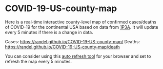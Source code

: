 # COVID-19-US-county-map

Here is a real-time interactive county-level map of confirmed cases/deaths of COVID-19 for the continental USA based on data from [1P3A](https://coronavirus.1point3acres.com/en). It will update every 5 minutes if there is a change in data.

Cases: https://randel.github.io/COVID-19-US-county-map/
Deaths: https://randel.github.io/COVID-19-US-county-map/death

You can consider using this [auto refresh tool](https://chrome.google.com/webstore/detail/super-auto-refresh-plus/globgafddkdlnalejlkcpaefakkhkdoa) for your browser and set to refresh the map every 5 minutes.
